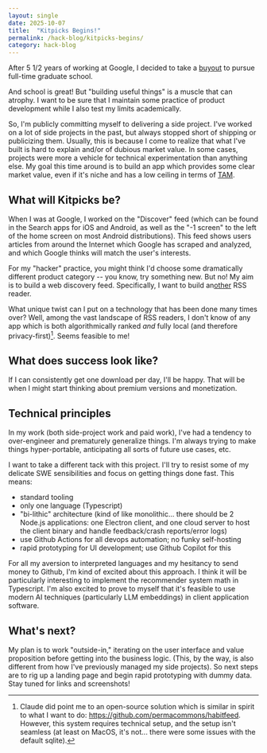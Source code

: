 ```yaml
---
layout: single
date: 2025-10-07
title:  "Kitpicks Begins!"
permalink: /hack-blog/kitpicks-begins/
category: hack-blog
---
```

After 5 1/2 years of working at Google, I decided to take a [buyout](https://www.cnbc.com/2025/06/10/google-buyouts-search-ads-unit.html) to pursue full-time graduate school.

And school is great! But "building useful things" is a muscle that can atrophy. I want to be sure that I maintain some practice of product development while I also test my limits academically.

So, I'm publicly committing myself to delivering a side project. I've worked on a lot of side projects in the past, but always stopped short of shipping or publicizing them. Usually, this is because I come to realize that what I've built is hard to explain and/or of dubious market value. In some cases, projects were more a vehicle for technical experimentation than anything else. My goal this time around is to build an app which provides some clear market value, even if it's niche and has a low ceiling in terms of [TAM](https://en.wikipedia.org/wiki/Total_addressable_market).

## What will Kitpicks be?

When I was at Google, I worked on the "Discover" feed (which can be found in the Search apps for iOS and Android, as well as the "-1 screen" to the left of the home screen on most Android distributions). This feed shows users articles from around the Internet which Google has scraped and analyzed, and which Google thinks will match the user's interests.

For my "hacker" practice, you might think I'd choose some dramatically different product category -- you know, try something new. But no! My aim is to build a web discovery feed. Specifically, I want to build an[other](https://en.wikipedia.org/wiki/Comparison_of_feed_aggregators) RSS reader.

What unique twist can I put on a technology that has been done many times over? Well, among the vast landscape of RSS readers, I don't know of any app which is both algorithmically ranked *and* fully local (and therefore privacy-first)[^1]. Seems feasible to me!

[^1]: Claude did point me to an open-source solution which is similar in spirit to what I want to do: <https://github.com/permacommons/habitfeed>. However, this system requires technical setup, and the setup isn't seamless (at least on MacOS, it's not... there were some issues with the default sqlite).

## What does success look like?

If I can consistently get one download per day, I'll be happy. That will be when I might start thinking about premium versions and monetization.

## Technical principles

In my work (both side-project work and paid work), I've had a tendency to over-engineer and prematurely generalize things. I'm always trying to make things hyper-portable, anticipating all sorts of future use cases, etc.

I want to take a different tack with this project. I'll try to resist some of my delicate SWE sensibilities and focus on getting things done fast. This means:

- standard tooling
- only one language (Typescript)
- "bi-lithic" architecture (kind of like monolithic... there should be 2 Node.js applications: one Electron client, and one cloud server to host the client binary and handle feedback/crash reports/error logs)
- use Github Actions for all devops automation; no funky self-hosting
- rapid prototyping for UI development; use Github Copilot for this

For all my aversion to interpreted languages and my hesitancy to send money to Github, I'm kind of excited about this approach. I think it will be particularly interesting to implement the recommender system math in Typescript. I'm also excited to prove to myself that it's feasible to use modern AI techniques (particularly LLM embeddings) in client application software.

## What's next?

My plan is to work "outside-in," iterating on the user interface and value proposition before getting into the business logic. (This, by the way, is also different from how I've previously managed my side projects). So next steps are to rig up a landing page and begin rapid prototyping with dummy data. Stay tuned for links and screenshots!
